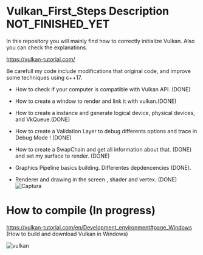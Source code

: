 # Vulkan_First_Steps Description NOT_FINISHED_YET 


In this repository you will mainly find how to correctly initialize Vulkan. Also you can check the explanations. 

https://vulkan-tutorial.com/

Be carefull my code include modifications that original code, and improve some techniques using c++17. 

- How to check if your computer is compatible with Vulkan API. (DONE)

- How to create a window to render and link it with vulkan.(DONE)

- How to create a instance and generate logical device, physical devices, and VkQueue.(DONE) 

- How to create a Validation Layer to debug differents options and trace in Debug Mode ! (DONE) 

- How to create a SwapChain and get all information about that. (DONE) and set my surface to render. (DONE)

- Graphics Pipeline basics building. Differentes depdencencies (DONE). 

- Renderer and drawing in the screen , shader and vertex. (DONE) 
![Captura](https://user-images.githubusercontent.com/105669319/182641298-97edeff8-bdf1-4724-b394-4214030e066c.JPG)

# How to compile (In progress) 

https://vulkan-tutorial.com/en/Development_environment#page_Windows (How to build and download Vulkan in Windows)


![vulkan](https://user-images.githubusercontent.com/105669319/177838560-4f14f3a3-90dd-4ca8-ad3d-5f4843da9ace.JPG)

